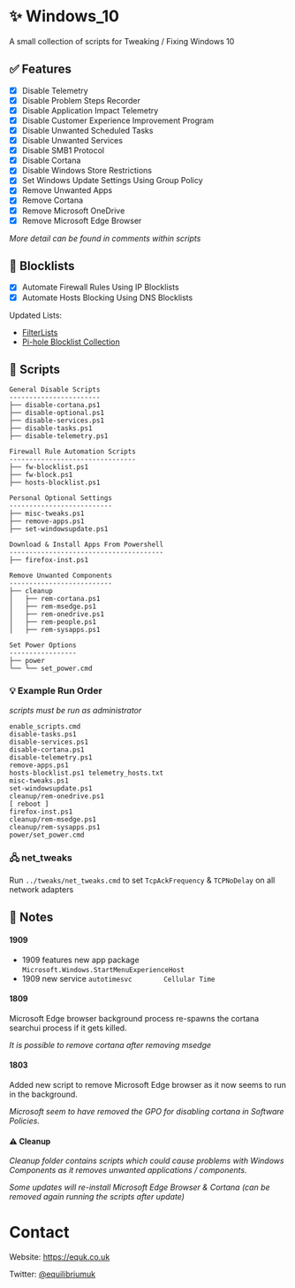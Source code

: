 # :sparkles: Windows_10

A small collection of scripts for Tweaking / Fixing Windows 10

## :white_check_mark: Features

- [x] Disable Telemetry
- [x] Disable Problem Steps Recorder
- [x] Disable Application Impact Telemetry
- [x] Disable Customer Experience Improvement Program
- [x] Disable Unwanted Scheduled Tasks
- [x] Disable Unwanted Services
- [x] Disable SMB1 Protocol
- [x] Disable Cortana
- [x] Disable Windows Store Restrictions
- [x] Set Windows Update Settings Using Group Policy
- [x] Remove Unwanted Apps
- [x] Remove Cortana
- [x] Remove Microsoft OneDrive
- [x] Remove Microsoft Edge Browser

*More detail can be found in comments within scripts*

##  :page_with_curl: Blocklists

- [x] Automate Firewall Rules Using IP Blocklists
- [x] Automate Hosts Blocking Using DNS Blocklists

Updated Lists:

- [FilterLists](https://github.com/collinbarrett/FilterLists)
- [Pi-hole Blocklist Collection](https://firebog.net/)

## :page_facing_up: Scripts

    General Disable Scripts
    -----------------------
    ├── disable-cortana.ps1
    ├── disable-optional.ps1
    ├── disable-services.ps1
    ├── disable-tasks.ps1
    ├── disable-telemetry.ps1

    Firewall Rule Automation Scripts
    --------------------------------
    ├── fw-blocklist.ps1
    ├── fw-block.ps1
    ├── hosts-blocklist.ps1

    Personal Optional Settings
    --------------------------
    ├── misc-tweaks.ps1
    ├── remove-apps.ps1
    ├── set-windowsupdate.ps1

    Download & Install Apps From Powershell
    ---------------------------------------
    ├── firefox-inst.ps1

    Remove Unwanted Components
    --------------------------
    ├── cleanup
    │   ├── rem-cortana.ps1
    │   ├── rem-msedge.ps1
    │   ├── rem-onedrive.ps1
    │   ├── rem-people.ps1
    │   ├── rem-sysapps.ps1

    Set Power Options
    -----------------
    ├── power
    └── └── set_power.cmd

### :bulb: Example Run Order

*scripts must be run as administrator*

    enable_scripts.cmd
    disable-tasks.ps1
    disable-services.ps1
    disable-cortana.ps1
    disable-telemetry.ps1
    remove-apps.ps1
    hosts-blocklist.ps1 telemetry_hosts.txt
    misc-tweaks.ps1
    set-windowsupdate.ps1
    cleanup/rem-onedrive.ps1
    [ reboot ]
    firefox-inst.ps1
    cleanup/rem-msedge.ps1
    cleanup/rem-sysapps.ps1
    power/set_power.cmd

### 🖧 net_tweaks

Run `../tweaks/net_tweaks.cmd` to set `TcpAckFrequency` & `TCPNoDelay` on all network adapters

## :memo: Notes

#### 1909

- 1909 features new app package `Microsoft.Windows.StartMenuExperienceHost`
- 1909 new service `autotimesvc        Cellular Time`

#### 1809

Microsoft Edge browser background process re-spawns the cortana searchui process if it gets killed.

*It is possible to remove cortana after removing msedge*

#### 1803

Added new script to remove Microsoft Edge browser as it now seems to run in the background.

*Microsoft seem to have removed the GPO for disabling cortana in Software Policies.*

#### :warning: Cleanup

*Cleanup folder contains scripts which could cause problems with Windows Components as it removes unwanted applications / components.*

*Some updates will re-install Microsoft Edge Browser & Cortana (can be removed again running the scripts after update)*

# Contact

Website: https://equk.co.uk

Twitter: [@equilibriumuk](https://twitter.com/equilibriumuk)

